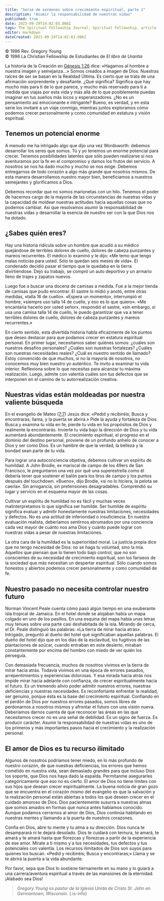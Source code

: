 ```yaml
---
title: "Serie de sermones sobre crecimiento espiritual, parte 1"
description: "Asumir la responsabilidad de nuestras vidas"
published: true
date: 2023-09-29T14:02:03.086Z
tags: The Spiritual Fellowship Journal, Spiritual Fellowship, article
editor: markdown
dateCreated: 2023-09-29T14:02:03.086Z
---
```


<p class="v-card v-sheet theme--light grey lighten-3 px-2">© 1996 Rev. Gregory Young<br>© 1996 La Christian Fellowship de Estudiantes de <i>El libro de Urantia</i ></p>


La historia de la Creación en [Génesis 1:26](/es/Bible/Genesis/1#v26) dice: «Hagamos al hombre a nuestra imagen y semejanza...» Somos creados a imagen de Dios. Nuestras raíces de ser se basan en la Realidad Última. Es cierto que se trata de una afirmación sorprendente y desafiante. ¿Qué significa? Significa que hay mucho más para ti de lo que parece, y mucho más reservado para ti a medida que viajas por esta vida y más allá de lo que posiblemente puedas imaginar en tus sueños más locos y esperanzadores. ¿No es un pensamiento así emocionante e intrigante? Bueno, es verdad, y en esta serie los invitaré a un viaje conmigo, mientras juntos exploramos cómo podemos crecer personalmente y como comunidad en estatura y visión espiritual.

## Tenemos un potencial enorme

A menudo me ha intrigado algo que dijo una vez Wordsworth: debemos desarrollar los seres que somos. Tú y yo tenemos un enorme potencial para crecer. Tenemos posibilidades latentes que sólo pueden realizarse si nos aventuramos por la fe en el compromiso y damos los frutos del servicio. A nosotros se nos ha dado mucho y mucho se nos exige. Debemos entregarnos de todo corazón a algo más grande que nosotros mismos. De esta manera desarrollamos nuestro mayor bien, beneficiamos a nuestros semejantes y glorificamos a Dios.

Debemos recordar que no somos marionetas con un hilo. Tenemos el poder de hacernos cargo de la mayoría de las circunstancias de nuestras vidas y la capacidad de moldear nuestras actitudes hacia aquellas cosas que no podemos cambiar. Así que resolvamos asumir la responsabilidad de nuestras vidas y desarrollar la esencia de nuestro ser con la que Dios nos ha dotado.

## ¿Sabes quién eres?

Hay una historia ridícula sobre un hombre que acudió a su médico quejándose de terribles dolores de cuello, dolores de cabeza punzantes y mareos recurrentes. El médico lo examinó y le dijo: «Me temo que tengo malas noticias para usted. Sólo te quedan seis meses de vida». El condenado decidió pasar el tiempo que le quedaba en la tierra divirtiéndose. Dejó su trabajo, se compró un auto deportivo y un armario lleno de trajes y zapatos nuevos.

Luego fue a buscar una docena de camisas a medida. Fue a la mejor tienda de camisas que pudo encontrar. El sastre lo midió y anotó, entre otras medidas, «talla 16 de cuello». «Espera un momento», interrumpió el hombre, «siempre uso talla 14 de cuello, y eso es lo que quiero». «Me encantaría hacerlo por usted señor», respondió el sastre, «sin embargo, si usa una camisa talla 14 de cuello, le puedo garantizar que va a tener terribles dolores de cuello, dolores de cabeza punzantes y mareos recurrentes.»

En cierto sentido, esta divertida historia habla eficazmente de los puntos que deseo destacar para que podamos crecer en estatura espiritual personal. En primer lugar, necesitamos saber quiénes somos: ¿cuáles son nuestros desafíos personales? ¿Cuáles son nuestras fortalezas? ¿Cuáles son nuestras necesidades reales? ¿Cuál es nuestro sentido de llamado? Estoy convencido de que muchos, si no la mayoría de nosotros, no conocemos muy bien nuestro yo auténtico. Te invito a examinar tu vida interior. Reflexiona sobre lo que necesitas para alcanzar tu máxima realización. Luego, admite con valentía cuáles son tus defectos que se interponen en el camino de tu autorrealización creativa.

## Nuestras vidas están moldeadas por nuestra valiente búsqueda

En el evangelio de Mateo ([7:7](/es/Bible/Matthew/7#v7)) Jesús dice: «Pedid y recibiréis; Busca y encontraras; llama, y la puerta se abrirá.» Pide la ayuda y fortaleza de Dios. Busca y examina tu vida en fe; pierde tu vida en los propósitos de Dios y realmente la encontrarás. Invierte tu vida bajo la dirección de Dios y tu vida aumentará abundantemente. El crecimiento espiritual, el progreso en el dominio del destino personal, proviene de un profundo anhelo de conocer a Dios y ser como Dios. Es un hambre de que la verdad, la belleza y la bondad sean parte de tu vida.

Para lograr una autoconciencia objetiva, debemos cultivar un espíritu de humildad. A John Brodie, ex mariscal de campo de los 49ers de San Francisco, le preguntaron una vez por qué una superestrella como él debería tener que sostener el balón para los tiros de campo y los puntos después del touchdown. «Bueno», dijo Brodie, «si no lo hiciera, la pelota se caería». Sin arrogancia, sin pretensiones desagradables. Comprendió su lugar y servicio en el esquema mayor de las cosas.

Cultivar un espíritu de humildad no es fácil y muchas veces malinterpretamos lo que significa ser humilde. Ser humilde de espíritu significa evaluar y admitir honestamente nuestras limitaciones, necesidades y defectos. No es una actitud de inferioridad o insuficiencia. En nuestra evaluación realista, deberíamos sentirnos abrumados por una conciencia cada vez mayor de cuánto nos ama Dios y cuánto puede lograr con nuestras vidas a pesar de nuestras limitaciones.

La otra cara de la humildad es la superioridad moral. La justicia propia dice que no tengo necesidad de Dios: no se haga tu voluntad, sino la mía. Aquellos que piensan que lo tienen todo bajo control, que no son conscientes de su necesidad de crecimiento espiritual, son los fariseos de la sociedad que más necesitan un despertar espiritual. Sólo cuando somos honestos y abiertos podemos crecer personalmente y como comunidad de fe.

## Nuestro pasado no necesita controlar nuestro futuro

Norman Vincent Peale cuenta cómo pasó algún tiempo en una exuberante isla tropical de Jamaica. En el hotel donde se alojaban había un mapa colgado en uno de los pasillos. En una esquina del mapa había unas letras muy tenues sobre una parte casi deshabitada de la isla. Mirando de cerca, el Dr. Peale distinguió las palabras: «La tierra de mirar hacia atrás». Intrigado, preguntó al dueño del hotel qué significaban aquellas palabras. El dueño del hotel dijo que en los días de la esclavitud, los fugitivos de las plantaciones de azúcar, cuando entraban en este desierto, miraban constantemente por encima del hombro con miedo de ver quién los perseguía.

Con demasiada frecuencia, muchos de nosotros vivimos en la tierra de mirar hacia atrás. Todavía vivimos en una época de errores pasados, arrepentimientos y experiencias dolorosas. Y esa mirada hacia atrás nos impide mirar hacia adelante con confianza, de crecer espiritualmente hacia el futuro. Es un tremendo alivio poder admitir nuestros errores, nuestras deficiencias y nuestras necesidades. Es reconfortante enfrentar la realidad, ser genuino, porque ésta es la base del crecimiento espiritual. Confiando en el perdón de Dios por nuestros errores pasados, somos libres de perdonarnos a nosotros mismos y afrontar el futuro con una visión nueva. Deberíamos darnos cuenta de que reconocer las áreas en las que necesitamos crecer no es una señal de debilidad. Es un signo de fuerza. Es producir carácter. Asumir la responsabilidad de nuestras vidas es uno de los primeros y más importantes pasos hacia el crecimiento y la realización personal.

## El amor de Dios es tu recurso ilimitado

Algunos de nosotros podríamos tener miedo, en lo más profundo de nuestro corazón, de que nuestras deficiencias, los errores que hemos cometido en nuestra vida, sean demasiado grandes para que incluso Dios los soporte, que Dios nos haya dado la espalda. Permítanme asegurarles categóricamente que eso no es cierto. El amor de Dios no tiene límites con sus hijos que desean crecer espiritualmente. La buena noticia de gran gozo que se encuentra en el corazón mismo del evangelio es que la salvación y la realización personal están abiertas a todos los que deseen crecer en el cuidado amoroso de Dios. Dios pacientemente susurra a nuestras almas que somos amados en formas que nunca antes habíamos conocido. Aunque podamos cerrarnos al amor de Dios, Dios continúa habitando en nuestras mentes y llamando a la puerta de nuestros corazones.

Confía en Dios, abre tu mente y tu alma a su dirección. Dios nunca te desamparará ni te dejará desolado. Dios te cuidará con ternura, te amará, te amará y te amará hasta que florezcas y florezcas a partir de la experiencia de ese amor. Mírate a ti mismo y a tus necesidades, tus defectos y tus potenciales con valentía. Los recursos ilimitados de Dios son suyos para quienes los buscan. «Pedid y recibiréis; Busca y encontraras;» Llama y se te abrirá la puerta a la vida abundante.

Por favor, sepa que Dios lo sostiene tiernamente en su mano y lo guiará a una carrera/aventura espiritual a través de las mansiones de la eternidad. ¡Alabado sea Dios!

> _Gregory Young es pastor de la Iglesia Unida de Cristo St. John en Germantown, Wisconsin._
{.is-info}

